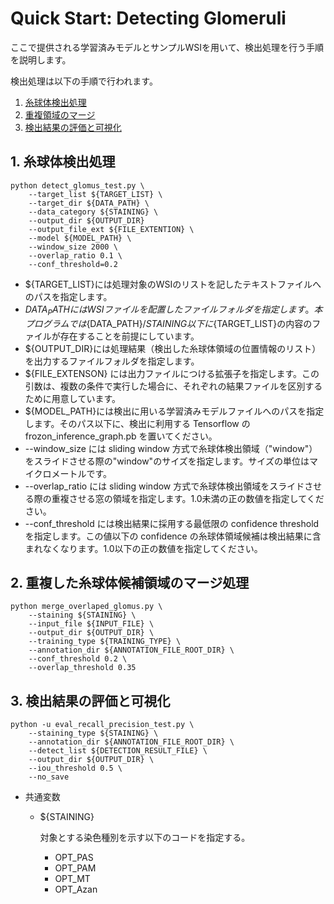 # Quick Start: Detecting Glomeruli
  ここで提供される学習済みモデルとサンプルWSIを用いて、検出処理を行う手順を説明します。

  検出処理は以下の手順で行われます。

  1. [糸球体検出処理](#detection)
  2. [重複領域のマージ](#merge)
  3. [検出結果の評価と可視化](#visualize)

## <a name='detection'>1. 糸球体検出処理</a>

  ```
  python detect_glomus_test.py \
      --target_list ${TARGET_LIST} \
      --target_dir ${DATA_PATH} \
      --data_category ${STAINING} \
      --output_dir ${OUTPUT_DIR}
      --output_file_ext ${FILE_EXTENTION} \
      --model ${MODEL_PATH} \
      --window_size 2000 \
      --overlap_ratio 0.1 \
      --conf_threshold=0.2
  ```

  * ${TARGET_LIST}には処理対象のWSIのリストを記したテキストファイルへのパスを指定します。
  * ${DATA_PATH}にはWSIファイルを配置したファイルフォルダを指定します。本プログラムでは${DATA_PATH}/${STAINING}以下に${TARGET_LIST}の内容のファイルが存在することを前提にしています。
  * ${OUTPUT_DIR}には処理結果（検出した糸球体領域の位置情報のリスト）を出力するファイルフォルダを指定します。
  * ${FILE_EXTENSON} には出力ファイルにつける拡張子を指定します。この引数は、複数の条件で実行した場合に、それぞれの結果ファイルを区別するために用意しています。
  * ${MODEL_PATH}には検出に用いる学習済みモデルファイルへのパスを指定します。そのパス以下に、検出に利用する Tensorflow の frozon_inference_graph.pb を置いてください。
  * --window_size には sliding window 方式で糸球体検出領域（"window"）をスライドさせる際の"window"のサイズを指定します。サイズの単位はマイクロメートルです。
  * --overlap_ratio には sliding window 方式で糸球体検出領域をスライドさせる際の重複させる窓の領域を指定します。1.0未満の正の数値を指定してください。
  * --conf_threshold には検出結果に採用する最低限の confidence threshold を指定します。この値以下の confidence の糸球体領域候補は検出結果に含まれなくなります。1.0以下の正の数値を指定してください。

## <a name='merge'>2. 重複した糸球体候補領域のマージ処理</a>

  ```
  python merge_overlaped_glomus.py \
      --staining ${STAINING} \
      --input_file ${INPUT_FILE} \
      --output_dir ${OUTPUT_DIR} \
      --training_type ${TRAINING_TYPE} \
      --annotation_dir ${ANNOTATION_FILE_ROOT_DIR} \
      --conf_threshold 0.2 \
      --overlap_threshold 0.35
  ```

## <a name='visualize'>3. 検出結果の評価と可視化</a>

  ```
  python -u eval_recall_precision_test.py \
      --staining_type ${STAINING} \
      --annotation_dir ${ANNOTATION_FILE_ROOT_DIR} \
      --detect_list ${DETECTION_RESULT_FILE} \
      --output_dir ${OUTPUT_DIR} \
      --iou_threshold 0.5 \
      --no_save
  ```

  * 共通変数
    * ${STAINING}

      対象とする染色種別を示す以下のコードを指定する。

      * OPT_PAS
      * OPT_PAM
      * OPT_MT
      * OPT_Azan